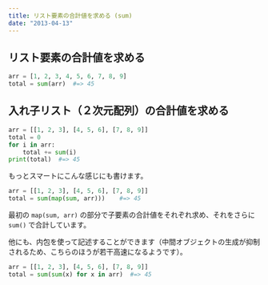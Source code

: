 ```yaml
---
title: リスト要素の合計値を求める (sum)
date: "2013-04-13"
---
```


リスト要素の合計値を求める
----

```python
arr = [1, 2, 3, 4, 5, 6, 7, 8, 9]
total = sum(arr)  #=> 45
```

入れ子リスト（２次元配列）の合計値を求める
----

```python
arr = [[1, 2, 3], [4, 5, 6], [7, 8, 9]]
total = 0
for i in arr:
    total += sum(i)
print(total)  #=> 45
```

もっとスマートにこんな感じにも書けます。

```python
arr = [[1, 2, 3], [4, 5, 6], [7, 8, 9]]
total = sum(map(sum, arr)))    #=> 45
```

最初の `map(sum, arr)` の部分で子要素の合計値をそれぞれ求め、それをさらに `sum()` で合計しています。

他にも、内包を使って記述することができます（中間オブジェクトの生成が抑制されるため、こちらのほうが若干高速になるようです）。

```python
arr = [[1, 2, 3], [4, 5, 6], [7, 8, 9]]
total = sum(sum(x) for x in arr)  #=> 45
```

